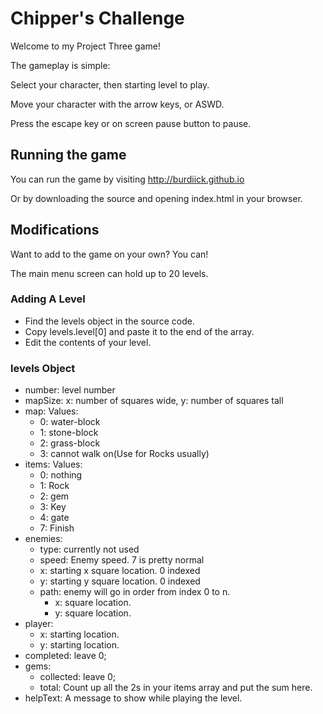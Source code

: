 # Chipper's Challenge

Welcome to my Project Three game!

The gameplay is simple:

Select your character, then starting level to play.

Move your character with the arrow keys, or ASWD.

Press the escape key or on screen pause button to pause.

## Running the game

You can run the game by visiting http://burdiick.github.io

Or by downloading the source and opening index.html in your browser.

## Modifications

Want to add to the game on your own? You can!

The main menu screen can hold up to 20 levels.

### Adding A Level

* Find the levels object in the source code.
* Copy levels.level[0] and paste it to the end of the array.
* Edit the contents of your level.

### levels Object

* number: level number
* mapSize: x: number of squares wide, y: number of squares tall
* map: Values:
  - 0: water-block
  - 1: stone-block
  - 2: grass-block
  - 3: cannot walk on(Use for Rocks usually)
* items: Values:
  - 0: nothing
  - 1: Rock
  - 2: gem
  - 3: Key
  - 4: gate
  - 7: Finish
* enemies:
  - type: currently not used
  - speed: Enemy speed. 7 is pretty normal
  - x: starting x square location. 0 indexed
  - y: starting y square location. 0 indexed
  - path: enemy will go in order from index 0 to n.
    * x: square location.
    * y: square location.
* player:
  - x: starting location.
  - y: starting location.
* completed: leave 0;
* gems:
  - collected: leave 0;
  - total: Count up all the 2s in your items array and put the sum here.
* helpText: A message to show while playing the level.
